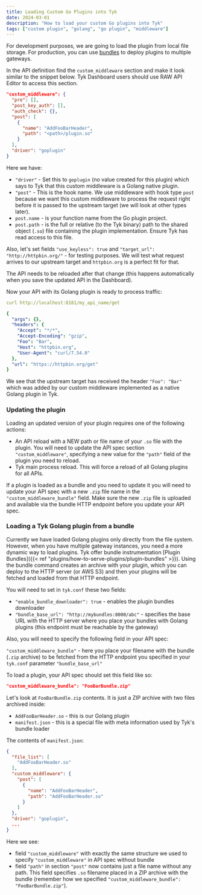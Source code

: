 ```yaml
---
title: Loading Custom Go Plugins into Tyk
date: 2024-03-01
description: "How to load your custom Go plugins into Tyk"
tags: ["custom plugin", "golang", "go plugin", "middleware"]
---
```


For development purposes, we are going to load the plugin from local file storage. For production, you can use [bundles](#loading-a-tyk-golang-plugin-from-a-bundle) to deploy plugins to multiple gateways.

In the API definition find the `custom_middleware` section and make it look similar to the snippet below. Tyk Dashboard users should use RAW API Editor to access this section.

```json
"custom_middleware": {
  "pre": [],
  "post_key_auth": [],
  "auth_check": {},
  "post": [
    {
      "name": "AddFooBarHeader",
      "path": "<path>/plugin.so"
    }
  ],
  "driver": "goplugin"
}
```

Here we have:

* `"driver"` - Set this to `goplugin` (no value created for this plugin) which says to Tyk that this custom middleware is a Golang native plugin.
* `"post"` - This is the hook name. We use middleware with hook type `post` because we want this custom middleware to process the request right before it is passed to the upstream target (we will look at other types later).
* `post.name` - is your function name from the Go plugin project.
* `post.path` - is the full or relative (to the Tyk binary) path to the shared object (`.so`) file containing the plugin implementation. Ensure Tyk has read access to this file.

Also, let's set fields `"use_keyless": true` and `"target_url": "http://httpbin.org/"` - for testing purposes. We will test what request arrives to our upstream target and `httpbin.org` is a perfect fit for that.

The API needs to be reloaded after that change (this happens automatically when you save the updated API in the Dashboard).

Now your API with its Golang plugin is ready to process traffic:

```yaml
curl http://localhost:8181/my_api_name/get   

{
  "args": {},
  "headers": {
    "Accept": "*/*",
    "Accept-Encoding": "gzip",
    "Foo": "Bar",
    "Host": "httpbin.org",
    "User-Agent": "curl/7.54.0"
  },
  "url": "https://httpbin.org/get"
}
```

We see that the upstream target has received the header `"Foo": "Bar"` which was added by our custom middleware implemented as a native Golang plugin in Tyk.

### Updating the plugin

Loading an updated version of your plugin requires one of the following actions:

* An API reload with a NEW path or file name of your `.so` file with the plugin. You will need to update the API spec section `"custom_middleware"`, specifying a new value for the `"path"` field of the plugin you need to reload.
* Tyk main process reload. This will force a reload of all Golang plugins for all APIs.

If a plugin is loaded as a bundle and you need to update it you will need to update your API spec with a new `.zip` file name in the `"custom_middleware_bundle"` field. Make sure the new `.zip` file is uploaded and available via the bundle HTTP endpoint before you update your API spec.

### Loading a Tyk Golang plugin from a bundle
Currently we have loaded Golang plugins only directly from the file system. However, when you have multiple gateway instances, you need a more dynamic way to load plugins. Tyk offer bundle instrumentation [Plugin Bundles]({{< ref "plugins/how-to-serve-plugins/plugin-bundles" >}}). Using the bundle command creates an archive with your plugin, which you can deploy to the HTTP server (or AWS S3) and then your plugins will be fetched and loaded from that HTTP endpoint.

You will need to set in `tyk.conf` these two fields:

* `"enable_bundle_downloader": true` - enables the plugin bundles downloader
* `"bundle_base_url": "http://mybundles:8000/abc"` - specifies the base URL with the HTTP server where you place your bundles with Golang plugins (this endpoint must be reachable by the gateway)

Also, you will need to specify the following field in your API spec:

`"custom_middleware_bundle"` - here you place your filename with the bundle (`.zip` archive) to be fetched from the HTTP endpoint you specified in your `tyk.conf` parameter `"bundle_base_url"`

To load a plugin, your API spec should set this field like so:
```json
"custom_middleware_bundle": "FooBarBundle.zip"
```

Let's look at `FooBarBundle.zip` contents. It is just a ZIP archive with two files archived inside:

* `AddFooBarHeader.so` - this is our Golang plugin
* `manifest.json` - this is a special file with meta information used by Tyk's bundle loader

The contents of `manifest.json`:

```json
{
  "file_list": [
    "AddFooBarHeader.so"
  ],
  "custom_middleware": {
    "post": [
      {
        "name": "AddFooBarHeader",
        "path": "AddFooBarHeader.so"
      }
    ]
  },
  "driver": "goplugin",
  ...
}
```

Here we see:

* field `"custom_middleware"` with exactly the same structure we used to specify `"custom_middleware"` in API spec without bundle
* field `"path"` in section `"post"` now contains just a file name without any path. This field specifies `.so` filename placed in a ZIP archive with the bundle (remember how we specified `"custom_middleware_bundle": "FooBarBundle.zip"`).